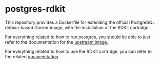 postgres-rdkit
==============

This repository provides a Dockerfile for extending the official PostgreSQL debian-based Docker image, with the installation of the RDKit cartridge.

For everything related to how to run postgres, you should be able to just refer to the documentation for the [upstream image](https://hub.docker.com/_/postgres).

For everything related to how to use the RDKit cartridge, you can refer to the related [documentation](https://www.rdkit.org/docs/Cartridge.html).

